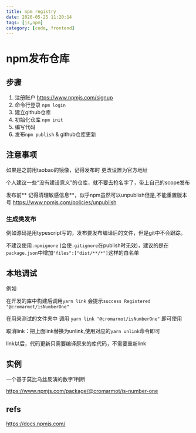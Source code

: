 ```yaml
---
title: npm registry
date: 2020-05-25 11:20:14
tags: [js,npm]
category: [code, frontend]
---
```


# npm发布仓库

## 步骤

1. 注册账户 https://www.npmjs.com/signup
2. 命令行登录 `npm login`
3. 建立github仓库
4. 初始化仓库 `npm init`
5. 编写代码
6. 发布`npm publish` & github仓库更新

## 注意事项

如果是之前用taobao的镜像，记得发布时 更改设置为官方地址

个人建议一些“没有建设意义”的仓库，就不要去抢名字了，带上自己的scope发布

发布前** 记得清理敏感信息**，似乎npm虽然可以unpublish但是,不能重置版本号 https://www.npmjs.com/policies/unpublish

### 生成类发布

例如源码是用typescript写的，发布要发布编译后的文件，但是git中不会跟踪。

不建议使用`.npmignore` (会使`.gitignore`在publish时无效)，建议的是在`package.json`中增加`"files":["dist/**/*"]`这样的白名单

## 本地调试

例如

在开发的库中构建后调用`yarn link` 会提示`success Registered "@cromarmot/isNumberOne"`

在用来测试的文件夹中 调用 `yarn link "@cromarmot/isNumberOne"` 即可使用

取消link：把上面link替换为unlink,使用对应的`yarn unlink`命令即可

link以后，代码更新只需要编译原来的库代码，不需要重新link

## 实例

一个基于莫比乌丝反演的数字1判断

https://www.npmjs.com/package/@cromarmot/is-number-one

## refs

https://docs.npmjs.com/

